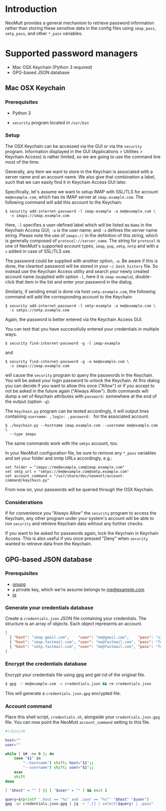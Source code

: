# Introduction

NeoMutt provides a general mechanism to retrieve password information rather
than storing these sensitive data in the config files using `imap_pass`,
`smtp_pass`, and other `*_pass` variables.

# Supported password managers

- Mac OSX Keychain (Python 3 required)
- GPG-based JSON database

## Mac OSX Keychain

### Prerequisites

- Python 3

- `security` program located in `/usr/bin`

### Setup

The OSX Keychain can be accessed via the GUI or via the `security` program.
Information displayed in the GUI (Applications > Utilities > Keychain Access)
is rather limited, so we are going to use the command line most of the time.

Generally, any item we want to store in the Keychain is associated with a
server name and an account name. We also give that combination a label, such
that we can easily find it in Keychain Access GUI later.

Specifically, let's assume we want to setup IMAP with SSL/TLS for account
`me@example.com`, which has its IMAP server at `imap.example.com`. The
following command will add this account to the Keychain:

```
$ security add-internet-password -l imap-example -a me@example.com \
  -s imaps://imap.example.com
```

Here, `-l` specifies a user-defined label which will be listed as `Name` in
the Keychain Access GUI; `-a` is the user name; and `-s` defines the server
name string. Please note the use of `imaps://` in the definition of this
string, which is generally composed of `protocol://server_name`. The string
for `protocol` is one of NeoMutt's supported account types, `imap`, `pop`,
`smtp`, `nntp` and with a `s` added in case of SSL/TLS use.

The password could be supplied with another option, `-w`. Be aware if this is
done, the cleartext password will be stored in your `~/.bash_history` file.
So instead use the Keychain Access utility and search your newly created
account name (supplied with option `-l`, here it is `imap-example`),
double-click that item in the list and enter your password in the dialog.

Similarly, if sending email is done via host `smtp.example.com`, the following
command will add the corresponding account to the Keychain:

```
$ security add-internet-password -l smtp-example -a me@example.com \
  -s smtps://smtp.example.com
```

Again, the password is better entered via the Keychain Access GUI.

You can test that you have successfully entered your credentials in multiple
ways.

```
$ security find-internet-password -g -l imap-example
```

and

```
$ security find-internet-password -g -a me@example.com \
  -s imaps://imap.example.com
```

will cause the `security` program to query the passwords in the Keychain.
You will be asked your login password to unlock the Keychain. At this dialog
you can decide if you want to allow this once ("Allow") or if you accept to
not be asked in the future again ("Always Allow"). Both commands will dump a
set of Keychain attributes with `password:` somewhere at the end of the output
(option `-g`).

The `keychain.py` program can be tested accordingly, it will output lines
containing `username: `, `login: `, `password: ` for the associated account.

```
$ ./keychain.py --hostname imap.example.com --username me@example.com \
  --type imaps
```

The same commands work with the `smtps` account, too.

In your NeoMutt configuration file, be sure to remove any `*_pass` variables
and set your folder and smtp URLs accordingly, e.g.:

```
set folder = "imaps://me@example.com@imap.example.com"
set smtp_url = "smtps://me@example.com@smtp.example.com"
set account_command = "/usr/share/doc/neomutt/account-command/keychain.py"
```

From now on, your passwords will be queried through the OSX Keychain.

### Considerations

If for convenience you "Always Allow" the `security` program to access the
Keychain, any other program under your system's account will be able to run
`security` and retrieve Keychain data without any further checks.

If you want to be asked for passwords again, lock the Keychain in Keychain
Access. This is also useful if you once pressed "Deny" when `security` wanted
to retrieve data from the Keychain.

## GPG-based JSON database

### Prerequisites

- [gnupg](https://gnupg.org)
- a private key, which we're assume belongs to me@example.com
- [jq](https://stedolan.github.io/jq/)

### Generate your credentials database

Create a `credentials.json` JSON file containing your credentials.
The structure is an array of objects.
Each object represents an account.

```json
[
  { "host": "imap.gmail.com",    "user": "me@gmail.com",    "pass": "s3cr3t" },
  { "host": "imap.fastmail.com", "user": "me@fastmail.com", "pass": "foob4r" },
  { "host": "smtp.fastmail.com", "user": "me@fastmail.com", "pass": "foob4r" }
]
```

### Encrypt the credentials database

Encrypt your credentials file using gpg and get rid of the original file.

```sh
$ gpg -r me@example.com -e credentials.json && rm credentials.json
```

This will generate a `credentials.json.gpg` encrypted file.

### Account command

Place this shell script, `credentials.sh`, alongside your `credentials.json.gpg` file.
You can now point the NeoMutt `account_command` setting to this file.


```sh
#!/bin/sh

host=""
user=""

while [ $# -ne 0 ]; do
    case "$1" in
        "--hostname") shift; host="$1";;
        "--username") shift; user="$1";;
    esac
    shift
done

[ "$host" = "" ] || [ "$user" = "" ] && exit 1

query=$(printf '.host == "%s" and .user == "%s"' "$host" "$user")
gpg -qd credentials.json.gpg | jq -r ".[] | select($query) | .pass"
```
